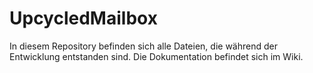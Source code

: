 # UpcycledMailbox
In diesem Repository befinden sich alle Dateien, die während der Entwicklung entstanden sind. Die Dokumentation befindet sich im Wiki.
